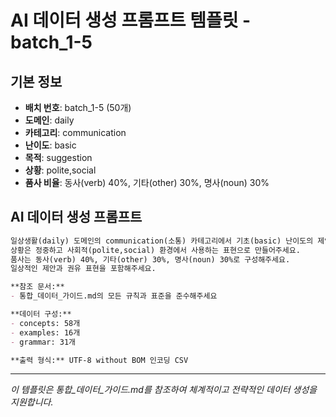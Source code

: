 # AI 데이터 생성 프롬프트 템플릿 - batch_1-5

## 기본 정보
- **배치 번호**: batch_1-5 (50개)
- **도메인**: daily
- **카테고리**: communication
- **난이도**: basic
- **목적**: suggestion
- **상황**: polite,social
- **품사 비율**: 동사(verb) 40%, 기타(other) 30%, 명사(noun) 30%

## AI 데이터 생성 프롬프트

```markdown
일상생활(daily) 도메인의 communication(소통) 카테고리에서 기초(basic) 난이도의 제안(suggestion) 목적 데이터를 50개 생성해주세요.
상황은 정중하고 사회적(polite,social) 환경에서 사용하는 표현으로 만들어주세요.
품사는 동사(verb) 40%, 기타(other) 30%, 명사(noun) 30%로 구성해주세요.
일상적인 제안과 권유 표현을 포함해주세요.

**참조 문서:**
- 통합_데이터_가이드.md의 모든 규칙과 표준을 준수해주세요

**데이터 구성:**
- concepts: 58개
- examples: 16개  
- grammar: 31개

**출력 형식:** UTF-8 without BOM 인코딩 CSV
```

---

_이 템플릿은 통합_데이터_가이드.md를 참조하여 체계적이고 전략적인 데이터 생성을 지원합니다._